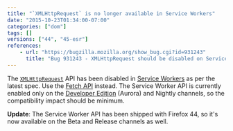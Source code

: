 ```yaml
---
title: "`XMLHttpRequest` is no longer available in Service Workers"
date: "2015-10-23T01:34:00-07:00"
categories: ["dom"]
tags: []
versions: ["44", "45-esr"]
references:
    - url: "https://bugzilla.mozilla.org/show_bug.cgi?id=931243"
      title: "Bug 931243 - XMLHttpRequest should be disabled on ServiceWorkers"
---
```

The [`XMLHttpRequest`](https://developer.mozilla.org/docs/Web/API/XMLHttpRequest) API has been disabled in [Service Workers](https://developer.mozilla.org/docs/Web/API/Service_Worker_API) as per the latest spec. Use the [Fetch API](https://developer.mozilla.org/docs/Web/API/Fetch_API) instead. The Service Worker API is currently enabled only on the [Developer Edition](https://www.mozilla.org/firefox/developer/) (Aurora) and Nightly channels, so the compatibility impact should be minimum.

**Update**: The Service Worker API has been shipped with Firefox 44, so it's now available on the Beta and Release channels as well.
